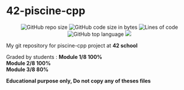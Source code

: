 # 42-piscine-cpp
<p align="center"> 
<img alt="GitHub repo size" src="https://img.shields.io/github/repo-size/bycop/42-piscine-cpp">
<img alt="GitHub code size in bytes" src="https://img.shields.io/github/languages/code-size/bycop/42-piscine-cpp">
<img alt="Lines of code" src="https://img.shields.io/tokei/lines/github/bycop/42-piscine-cpp">
<img alt="GitHub top language" src="https://img.shields.io/github/languages/top/bycop/42-piscine-cpp">
<img src="https://hits.seeyoufarm.com/api/count/incr/badge.svg?url=https%3A%2F%2Fgithub.com%2Fbycop%2F42-piscine-cpp%2F&count_bg=%233062F3&title_bg=%23555555&icon=&icon_color=%23E7E7E7&title=Views&edge_flat=false"/>
</p>

My git repository for piscine-cpp project at **42 school** 

Graded by students : **Module 1/8 100%**<br>
					 **Module 2/8 100%**<br>
					 **Module 3/8 80%**

**Educational purpose only, Do not copy any of theses files**

